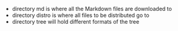 * directory md is where all the Markdown files are downloaded to
* directory distro is where all files to be distributed go to
* directory tree will hold different formats of the tree
